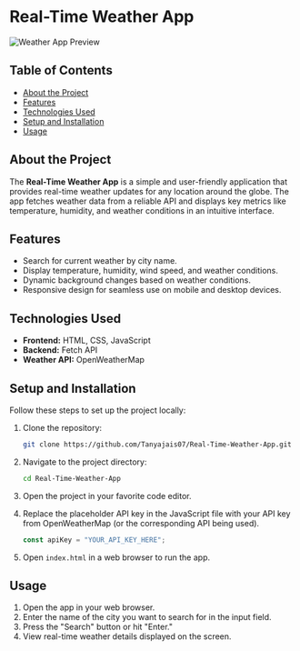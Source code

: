 # Real-Time Weather App

![Weather App Preview](https://via.placeholder.com/800x400.png?text=Real-Time+Weather+App+Preview)

## Table of Contents
- [About the Project](#about-the-project)
- [Features](#features)
- [Technologies Used](#technologies-used)
- [Setup and Installation](#setup-and-installation)
- [Usage](#usage)

## About the Project
The **Real-Time Weather App** is a simple and user-friendly application that provides real-time weather updates for any location around the globe. The app fetches weather data from a reliable API and displays key metrics like temperature, humidity, and weather conditions in an intuitive interface.

## Features
- Search for current weather by city name.
- Display temperature, humidity, wind speed, and weather conditions.
- Dynamic background changes based on weather conditions.
- Responsive design for seamless use on mobile and desktop devices.

## Technologies Used
- **Frontend:** HTML, CSS, JavaScript
- **Backend:** Fetch API
- **Weather API:** OpenWeatherMap

## Setup and Installation
Follow these steps to set up the project locally:

1. Clone the repository:
   ```bash
   git clone https://github.com/Tanyajais07/Real-Time-Weather-App.git
   ```

2. Navigate to the project directory:
   ```bash
   cd Real-Time-Weather-App
   ```

3. Open the project in your favorite code editor.

4. Replace the placeholder API key in the JavaScript file with your API key from OpenWeatherMap (or the corresponding API being used).
   ```javascript
   const apiKey = "YOUR_API_KEY_HERE";
   ```

5. Open `index.html` in a web browser to run the app.

## Usage
1. Open the app in your web browser.
2. Enter the name of the city you want to search for in the input field.
3. Press the "Search" button or hit "Enter."
4. View real-time weather details displayed on the screen.


